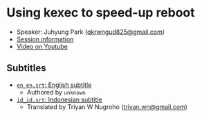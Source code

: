 # Using kexec to speed-up reboot

- Speaker: Juhyung Park (qkrwngud825@gmail.com)
- [Session information](https://2021.ubucon.asia/sessions/using_kexec_to_speed_up_reboot/)
- [Video on Youtube](https://www.youtube.com/watch?v=jZkw4_izbpg)

## Subtitles

- [`en_en.srt`: English subtitle](en_en.srt)
	- Authored by `unknown`
- [`id_id.srt`: Indonesian subtitle](id_id.srt)
	- Translated by Triyan W Nugroho (triyan.wn@gmail.com)